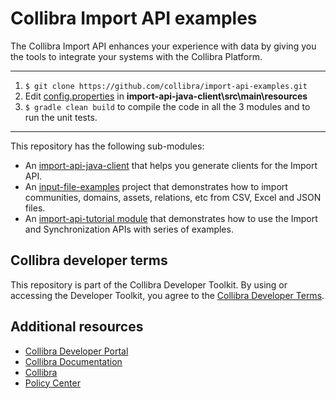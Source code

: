 # Collibra Import API examples

The Collibra Import API enhances your experience with data by giving you the tools to integrate your systems with the Collibra Platform.
___
1. `$ git clone https://github.com/collibra/import-api-examples.git`
1. Edit [config.properties](import-api-java-client/src/main/resources/config.properties) in **import-api-java-client\src\main\resources**
1. `$ gradle clean build` to compile the code in all the 3 modules and to run the unit tests.
___

This repository has the following sub-modules:
- An [import-api-java-client](import-api-java-client/README.md) that helps you generate clients for the Import API.
- An [input-file-examples](input-file-examples/README.md) project that demonstrates how to import communities, domains, assets, relations, etc from CSV, Excel and JSON files.
- An [import-api-tutorial module](import-api-tutorial/README.md) that demonstrates how to use the Import and Synchronization APIs with series of examples.

## Collibra developer terms

This repository is part of the Collibra Developer Toolkit. By using or accessing
the Developer Toolkit, you agree to the [Collibra Developer Terms](https://www.collibra.com/developer-terms).

<a name="resources"></a>
## Additional resources

- [Collibra Developer Portal](https://developer.collibra.com/)
- [Collibra Documentation](https://community.collibra.com/documentation/)
- [Collibra](https://www.collibra.com/)
- [Policy Center](https://www.collibra.com/policies/)
